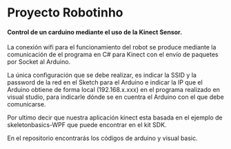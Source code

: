 <h1> Proyecto Robotinho </h1>
<h4>Control de un carduino mediante el uso de la Kinect Sensor.</h4>
<p> 

La conexión wifi para el funcionamiento del robot
 se produce mediante  la comunicación de el programa en C#
 para Kinect con el envío de paquetes por Socket al Arduino.
 
La única configuración que se debe realizar, es indicar la SSID
 y la password de la red en el Sketch para el Arduino e indicar la 
 IP que el Arduino obtiene de forma local (192.168.x.xxx) en el
 programa realizado en visual studio, para indicarle dónde se en
 cuentra el Arduino con el que debe comunicarse.

Por ultimo decir que nuestra aplicación kinect esta 
basada en el ejemplo de skeletonbasics-WPF que puede encontrar en el kit SDK.

En el repositorio encontrarás los códigos de arduino y visual basic.
<p>